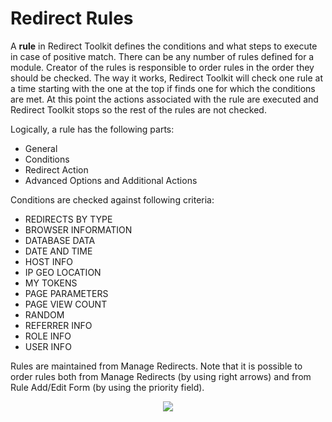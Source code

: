 # Redirect Rules

A **rule** in Redirect Toolkit defines the conditions and what steps to execute in case of positive match. There can be any number of rules defined for a module. Creator of the rules is responsible to order rules in the order they should be checked. The way it works, Redirect Toolkit will check one rule at a time starting with the one at the top if finds one for which the conditions are met. At this point the actions associated with the rule are executed and Redirect Toolkit stops so the rest of the rules are not checked.

Logically, a rule has the following parts:

* General
* Conditions
* Redirect Action
* Advanced Options and Additional Actions

Conditions are checked against following criteria:

* REDIRECTS BY TYPE
* BROWSER INFORMATION
* DATABASE DATA
* DATE AND TIME
* HOST INFO
* IP GEO LOCATION
* MY TOKENS
* PAGE PARAMETERS
* PAGE VIEW COUNT
* RANDOM
* REFERRER INFO
* ROLE INFO
* USER INFO
  
Rules are maintained from Manage Redirects. Note that it is possible to order rules both from Manage Redirects (by using right arrows) and from Rule Add/Edit Form (by using the priority field).

<div style="text-align:center">

![](\../assets/manage-redirects2.png)

</div>
